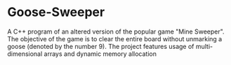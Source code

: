 # Goose-Sweeper
A C++ program of an altered version of the popular game "Mine Sweeper". The objective of the game is to clear the entire board without unmarking a goose (denoted by the number 9). The project features usage of multi-dimensional arrays and dynamic memory allocation
